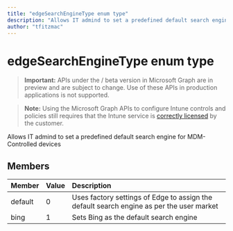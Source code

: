 ```yaml
---
title: "edgeSearchEngineType enum type"
description: "Allows IT admind to set a predefined default search engine for MDM-Controlled devices"author: "tfitzmac"
---
```


# edgeSearchEngineType enum type

> **Important:** APIs under the / beta version in Microsoft Graph are in preview and are subject to change. Use of these APIs in production applications is not supported.

> **Note:** Using the Microsoft Graph APIs to configure Intune controls and policies still requires that the Intune service is [correctly licensed](https://go.microsoft.com/fwlink/?linkid=839381) by the customer.

Allows IT admind to set a predefined default search engine for MDM-Controlled devices
## Members
|Member|Value|Description|
|:---|:---|:---|
|default|0|Uses factory settings of Edge to assign the default search engine as per the user market|
|bing|1|Sets Bing as the default search engine|





